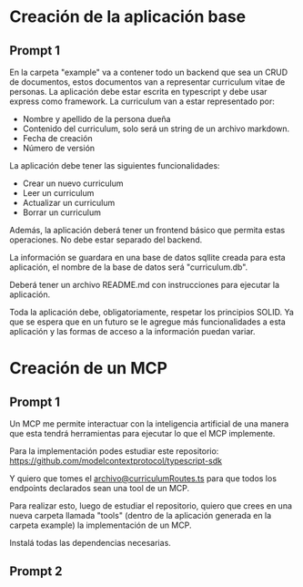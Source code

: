 # Creación de la aplicación base

## Prompt 1
En la carpeta "example" va a contener todo un backend que sea un CRUD de documentos, estos documentos van a representar curriculum vitae de personas.
La aplicación debe estar escrita en typescript y debe usar express como framework.
La curriculum van a estar representado por:
- Nombre y apellido de la persona dueña
- Contenido del curriculum, solo será un string de un archivo markdown.
- Fecha de creación
- Número de versión

La aplicación debe tener las siguientes funcionalidades:
- Crear un nuevo curriculum
- Leer un curriculum
- Actualizar un curriculum
- Borrar un curriculum

Además, la aplicación deberá tener un frontend básico que permita estas operaciones. No debe estar separado del backend.

La información se guardara en una base de datos sqllite creada para esta aplicación, el nombre de la base de datos será "curriculum.db".

Deberá tener un archivo README.md con instrucciones para ejecutar la aplicación.

Toda la aplicación debe, obligatoriamente, respetar los principios SOLID. Ya que se espera que en un futuro se le agregue más funcionalidades a esta aplicación y las formas de acceso a la información puedan variar. 

# Creación de un MCP

## Prompt 1
Un MCP me permite interactuar con la inteligencia artificial de una manera que esta tendrá herramientas para ejecutar lo que el MCP implemente.

Para la implementación podes estudiar este repositorio: https://github.com/modelcontextprotocol/typescript-sdk

Y quiero que tomes el archivo@curriculumRoutes.ts para que todos los endpoints declarados sean una tool de un MCP.

Para realizar esto, luego de estudiar el repositorio, quiero que crees en una nueva carpeta llamada "tools" (dentro de la aplicación generada en la carpeta example) la implementación de un MCP.

Instalá todas las dependencias necesarias.

## Prompt 2

